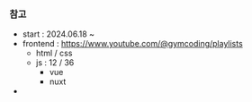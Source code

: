 ### 참고

- start : 2024.06.18 ~
- frontend : https://www.youtube.com/@gymcoding/playlists
  - html / css
  - js : 12 / 36
    - vue
    - nuxt
-
